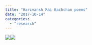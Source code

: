 ```yaml
---
title: "Harivansh Rai Bachchan poems"
date: "2017-10-14"
categories: 
  - "research"
---
```


![](images/wp-1508014288024.gif)![](images/wp-1508014172743.jpeg)
